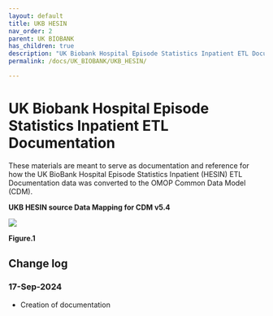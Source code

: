 ```yaml
---
layout: default
title: UKB HESIN
nav_order: 2
parent: UK BIOBANK
has_children: true
description: "UK Biobank Hospital Episode Statistics Inpatient ETL Documentation"
permalink: /docs/UK_BIOBANK/UKB_HESIN/

---
```


# UK Biobank Hospital Episode Statistics Inpatient ETL Documentation

These materials are meant to serve as documentation and reference for how the UK BioBank Hospital Episode Statistics Inpatient (HESIN) ETL Documentation data was converted to the OMOP Common Data Model (CDM).

**UKB HESIN source Data Mapping for CDM v5.4**

![](../images/image1.png)

**Figure.1**

## Change log

### 17-Sep-2024
- Creation of documentation
